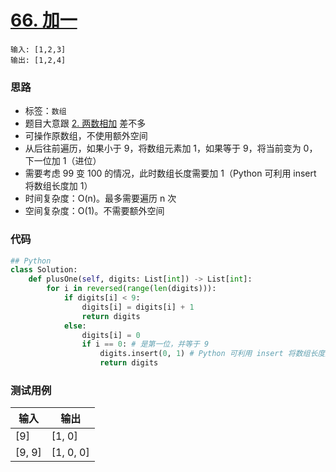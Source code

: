 # [66. 加一](https://leetcode-cn.com/problems/plus-one/)

```
输入: [1,2,3]
输出: [1,2,4]
```

### 思路

- 标签：`数组`
- 题目大意跟 [2. 两数相加](2.md) 差不多
- 可操作原数组，不使用额外空间
- 从后往前遍历，如果小于 9，将数组元素加 1，如果等于 9，将当前变为 0，下一位加 1（进位）
- 需要考虑 99 变 100 的情况，此时数组长度需要加 1（Python 可利用 insert 将数组长度加 1）
- 时间复杂度：O(n)。最多需要遍历 n 次
- 空间复杂度：O(1)。不需要额外空间

### 代码

```python
## Python
class Solution:
    def plusOne(self, digits: List[int]) -> List[int]:
        for i in reversed(range(len(digits))):
            if digits[i] < 9:
                digits[i] = digits[i] + 1
                return digits
            else:
                digits[i] = 0
                if i == 0: # 是第一位，并等于 9
                    digits.insert(0, 1) # Python 可利用 insert 将数组长度加 1
                    return digits
```

### 测试用例

| 输入 | 输出 |
| ---- | ---- |
| [9]    | [1, 0]   |
| [9, 9]   | [1, 0, 0]  |
